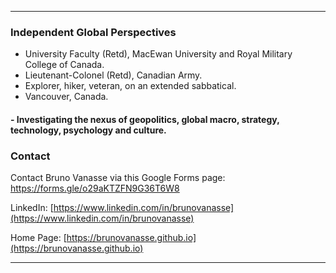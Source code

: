 * * *

### Independent Global Perspectives
* University Faculty (Retd), MacEwan University and Royal Military College of Canada.
* Lieutenant-Colonel (Retd), Canadian Army.
* Explorer, hiker, veteran, on an extended sabbatical.
* Vancouver, Canada.

#### - Investigating the nexus of geopolitics, global macro, strategy, technology, psychology and culture.

### Contact 

Contact Bruno Vanasse via this Google Forms page: [https://forms.gle/o29aKTZFN9G36T6W8 ](https://forms.gle/o29aKTZFN9G36T6W8) 

LinkedIn: [https://www.linkedin.com/in/brunovanasse](https://www.linkedin.com/in/brunovanasse)

Home Page: [https://brunovanasse.github.io](https://brunovanasse.github.io)

* * *
